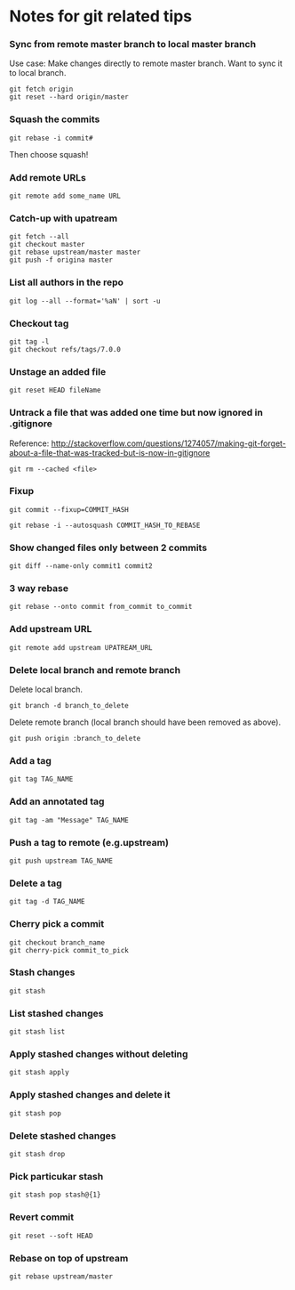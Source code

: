 # Notes for git related tips
### Sync from remote master branch to local master branch 
Use case: Make changes directly to remote master branch. Want to sync it to local branch.
```
git fetch origin
git reset --hard origin/master
```
### Squash the commits

```
git rebase -i commit#
```
Then choose squash!

### Add remote URLs

```
git remote add some_name URL 
```

### Catch-up with upatream

```
git fetch --all
git checkout master
git rebase upstream/master master
git push -f origina master
```

### List all authors in the repo

```
git log --all --format='%aN' | sort -u
```

### Checkout tag

```
git tag -l
git checkout refs/tags/7.0.0
```

### Unstage an added file

```
git reset HEAD fileName
```

### Untrack a file that was added one time but now ignored in .gitignore
Reference: http://stackoverflow.com/questions/1274057/making-git-forget-about-a-file-that-was-tracked-but-is-now-in-gitignore

```
git rm --cached <file>
```

### Fixup

```
git commit --fixup=COMMIT_HASH
```

```
git rebase -i --autosquash COMMIT_HASH_TO_REBASE
```

### Show changed files only between 2 commits

```
git diff --name-only commit1 commit2
```

### 3 way rebase

```
git rebase --onto commit from_commit to_commit
```

### Add upstream URL

```
git remote add upstream UPATREAM_URL
```

### Delete local branch and remote branch
Delete local branch.
```
git branch -d branch_to_delete
```

Delete remote branch (local branch should have been removed as above).
```
git push origin :branch_to_delete
```

### Add a tag

```
git tag TAG_NAME
```

### Add an annotated tag

```
git tag -am "Message" TAG_NAME
```

### Push a tag to remote (e.g.upstream)

```
git push upstream TAG_NAME
```

### Delete a tag

```
git tag -d TAG_NAME
```

### Cherry pick a commit

```
git checkout branch_name
git cherry-pick commit_to_pick
```

### Stash changes

```
git stash
```

### List stashed changes

```
git stash list
```

### Apply stashed changes without deleting

```
git stash apply
```

### Apply stashed changes and delete it

```
git stash pop
```

### Delete stashed changes

```
git stash drop
```

### Pick particukar stash

```
git stash pop stash@{1}
```

### Revert commit

```
git reset --soft HEAD
```

### Rebase on top of upstream

```
git rebase upstream/master
```

